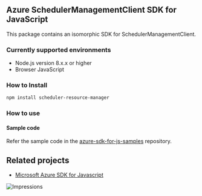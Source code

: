 ## Azure SchedulerManagementClient SDK for JavaScript

This package contains an isomorphic SDK for SchedulerManagementClient.

### Currently supported environments

- Node.js version 8.x.x or higher
- Browser JavaScript

### How to Install

```bash
npm install scheduler-resource-manager
```

### How to use

#### Sample code

Refer the sample code in the [azure-sdk-for-js-samples](https://github.com/Azure/azure-sdk-for-js-samples) repository.

## Related projects

- [Microsoft Azure SDK for Javascript](https://github.com/Azure/azure-sdk-for-js)


![Impressions](https://azure-sdk-impressions.azurewebsites.net/api/impressions/azure-sdk-for-js%2Fsdk%2Fcdn%2Farm-cdn%2FREADME.png)